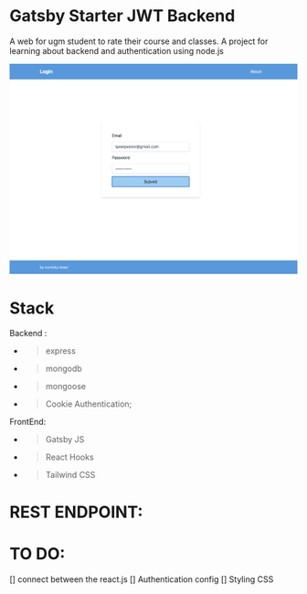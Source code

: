 # Gatsby Starter JWT Backend

A web for ugm student to rate their course and classes. A project for learning about backend and authentication using node.js

<p align="center">
 <img src="https://github.com/nurrizkyimani/project-microbackend-frontend/blob/master/ss_shot.png">
</p>

# Stack
Backend : 
- > express
- > mongodb
- > mongoose
- > Cookie Authentication; 

FrontEnd: 
- > Gatsby JS
- > React Hooks
- > Tailwind CSS


# REST ENDPOINT:



# TO DO:
 [] connect between the react.js
 [] Authentication config
 [] Styling CSS
 
